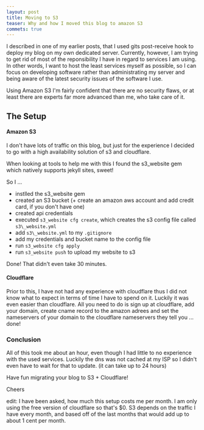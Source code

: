 ```yaml
---
layout: post
title: Moving to S3
teaser: Why and how I moved this blog to amazon S3
commets: true
---
```


I described in one of my earlier posts, that I used gits post-receive hook to
deploy my blog on my own dedicated server. Currently, however, I am trying to
get rid of most of the reponsibility I have in regard to services I am using.
In other words, I want to host the least services myself as possible, so I can
focus on developing software rather than administrating my server and being
aware of the latest security issues of the software I use.

Using Amazon S3 I'm fairly confident that there are no security flaws, or at
least there are experts far more advanced than me, who take care of it.

The Setup
---------

#### Amazon S3

I don't have lots of traffic on this blog, but just for the experience I
decided to go with a high availability solution of s3 and cloudflare.

When looking at tools to help me with this I found the s3\_website gem which
natively supports jekyll sites, sweet!

So I ...

- instlled the s3\_website gem
- created an S3 bucket (+ create an amazon aws account and add credit card, if
  you don't have one)
- created api credentials
- executed `s3_website cfg create`, which creates the s3 config file called
  `s3\_website.yml`
- add `s3\_website.yml` to my `.gitignore`
- add my credentials and bucket name to the config file
- run `s3_website cfg apply`
- run `s3_website push` to upload my website to s3

Done! That didn't even take 30 minutes.

#### Cloudflare

Prior to this, I have not had any experience with cloudflare thus I did not
know what to expect in terms of time I have to spend on it. Luckily it was even
easier than cloudflare. All you need to do is sign up at cloudflare, add your
domain, create cname record to the amazon adrees and set the nameservers of
your domain to the cloudflare nameservers they tell you ...  done!

### Conclusion

All of this took me about an hour, even though I had little to no experience
with the used services. Luckily the dns was not cached at my ISP so I didn't
even have to wait for that to update. (it can take up to 24 hours)

Have fun migrating your blog to S3 + Cloudflare!

Cheers

edit: I have been asked, how much this setup costs me per month. I am only
using the free version of cloudflare so that's $0. S3 depends on the traffic I
have every month, and based off of the last months that would add up to about 1
cent per month.
